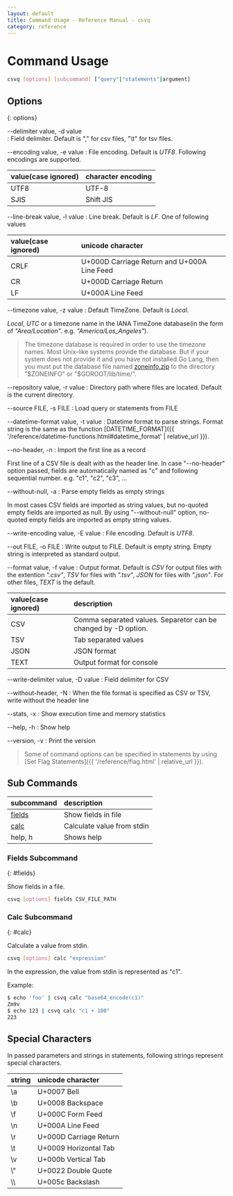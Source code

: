 ```yaml
---
layout: default
title: Command Usage - Reference Manual - csvq
category: reference
---
```


# Command Usage

```bash
csvq [options] [subcommand] ["query"|"statements"|argument]
```

## Options
{: options}

--delimiter value, -d value    
: Field delimiter. Default is "," for csv files, "\t" for tsv files.

--encoding value, -e value
: File encoding. Default is _UTF8_. Following encodings are supported.

  | value(case ignored) | character encoding |
  | :- | :- |
  | UTF8 | UTF-8 |
  | SJIS | Shift JIS |

--line-break value, -l value
: Line break. Default is _LF_. One of following values

  | value(case ignored) | unicode character |
  | :- | :- |
  | CRLF | U+000D Carriage Return and U+000A Line Feed |
  | CR   | U+000D Carriage Return |
  | LF   | U+000A Line Feed |

--timezone value, -z value
: Default TimeZone. Default is _Local_.
  
  _Local_, _UTC_ or a timezone name in the IANA TimeZone database(in the form of _"Area/Location"_. e.g. _"America/Los_Angeles"_).
  
  > The timezone database is required in order to use the timezone names.
  > Most Unix-like systems provide the database.
  > But if your system does not provide it and you have not installed Go Lang, then you must put the database file named [zoneinfo.zip](https://golang.org/lib/time/) to the directory "$ZONEINFO" or "$GOROOT/lib/time/". 

--repository value, -r value
: Directory path where files are located. Default is the current directory.

--source FILE, -s FILE
: Load query or statements from FILE

--datetime-format value, -t value
: Datetime format to parse strings.
  Format string is the same as the function [DATETIME_FORMAT]({{ '/reference/datetime-functions.html#datetime_format' | relative_url }}).

--no-header, -n
: Import the first line as a record

  First line of a CSV file is dealt with as the header line. In case "--no-header" option passed, 
  fields are automatically named as "c" and following sequential number. e.g. "c1", "c2", "c3", ...

--without-null, -a
: Parse empty fields as empty strings

  In most cases CSV fields are imported as string values, but no-quoted empty fields are imported as null.
  By using "--without-null" option, no-quoted empty fields are imported as empty string values.

--write-encoding value, -E value
: File encoding. Default is _UTF8_.

--out FILE, -o FILE
: Write output to FILE. Default is empty string. Empty string is interpreted as standard output.

--format value, -f value
: Output format. Default is _CSV_ for output files with the extention _".csv"_,  _TSV_ for files with _".tsv"_, _JSON_ for files with _".json"_. For other files, _TEXT_ is the default.

  | value(case ignored) | description |
  | :- | :- |
  | CSV  | Comma separated values. Separetor can be changed by -D option. |
  | TSV  | Tab separated values |
  | JSON | JSON format |
  | TEXT | Output format for console |

--write-delimiter value, -D value
: Field delimiter for CSV

--without-header, -N
: When the file format is specified as CSV or TSV, write without the header line

--stats, -x
: Show execution time and memory statistics

--help, -h
: Show help

--version, -v
: Print the version

> Some of command options can be specified in statements by using [Set Flag Statements]({{ '/reference/flag.html' | relative_url }}).

## Sub Commands

| subcommand | description |
|:-|:-|
| [fields](#fields) | Show fields in file |
| [calc](#calc)     | Calculate value from stdin |
| help, h           | Shows help |

### Fields Subcommand
{: #fields}

Show fields in a file.
```bash
csvq [options] fields CSV_FILE_PATH
```

### Calc Subcommand
{: #calc}

Calculate a value from stdin.
```bash
csvq [options] calc "expression"
```

In the expression, the value from stdin is represented as "c1".

Example:
```bash
$ echo 'foo' | csvq calc "base64_encode(c1)"
Zm9v
$ echo 123 | csvq calc "c1 + 100"
223
```

## Special Characters
In passed parameters and strings in statements, following strings represent special characters.  

| string | unicode character |
| :- | :- |
| \a   | U+0007 Bell |
| \b   | U+0008 Backspace |
| \f   | U+000C Form Feed |
| \n   | U+000A Line Feed |
| \r   | U+000D Carriage Return |
| \t   | U+0009 Horizontal Tab |
| \v   | U+000b Vertical Tab |
| \\"  | U+0022 Double Quote |
| \\\\ | U+005c Backslash |

